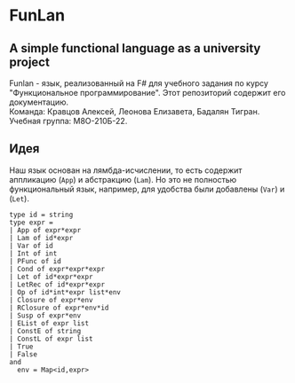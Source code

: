 # FunLan
A simple functional language as a university project
---
Funlan - язык, реализованный на F# для учебного задания по курсу "Функциональное программирование". Этот репозиторий содержит его документацию.  
Команда: Кравцов Алексей, Леонова Елизавета, Бадалян Тигран. Учебная группа: М8О-210Б-22.

## Идея
Наш язык основан на лямбда-исчислении, то есть содержит аппликацию (`App`) и абстракцию (`Lam`). Но это не полностью функциональный язык, например, для удобства были добавлены (`Var`) и (`Let`).

```F#
type id = string 
type expr = 
| App of expr*expr 
| Lam of id*expr 
| Var of id 
| Int of int 
| PFunc of id 
| Cond of expr*expr*expr 
| Let of id*expr*expr 
| LetRec of id*expr*expr 
| Op of id*int*expr list*env 
| Closure of expr*env 
| RClosure of expr*env*id 
| Susp of expr*env 
| EList of expr list 
| ConstE of string 
| ConstL of expr list 
| True 
| False 
and 
  env = Map<id,expr> 
```
